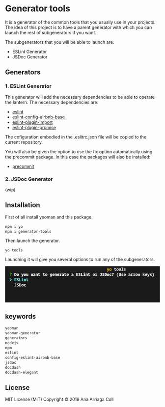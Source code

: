 # Generator tools
It is a generator of the common tools that you usually use in your projects.  The idea of this project is to have a parent generator with which you can launch the rest of subgenerators if you want.

The subgenerators that you will be able to launch are:
* ESLint Generator
* JSDoc Generator

## Generators  

### 1. ESLint Generator
This generator will add the necessary dependencies to be able to operate the lantern.
The necessary dependencies are:
* [eslint](https://www.npmjs.com/package/eslint)
* [eslint-config-airbnb-base](https://www.npmjs.com/package/eslint-config-airbnb-base)
* [eslint-plugin-import](https://www.npmjs.com/package/eslint-plugin-import)
* [eslint-plugin-promise](https://www.npmjs.com/package/eslint-plugin-promise)

The cofiguration embodied in the .eslitrc.json file will be copied to the current repository.

You will also be given the option to use the fix option automatically using the precommit package. In this case the packages will also be installed:

* [precommit](https://www.npmjs.com/package/precommit)

### 2. JSDoc Generator

(wip)

## Installation

First of all install yeoman and this package.
```
npm i yo
npm i generator-tools
```

Then launch the generator.
```
yo tools
```

Launching it will give you several options to run any of the subgenerators.

![generator-tools-evidence](assets/images/generator-tools-evidence.png)


## keywords

```
yeoman
yeoman-generator
generators
nodejs
npm
eslint
config-eslint-airbnb-base
jsdoc
docdash
docdash-elegant
```

## License
MIT License (MIT)
Copyright © 2019 Ana Arriaga Coll
